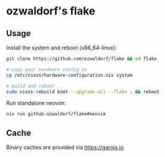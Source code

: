 # ozwaldorf's flake

## Usage

Install the system and reboot (x86_64-linux):

```sh
git clone https://github.com/ozwaldorf/flake && cd flake

# copy your hardware config in
cp /etc/nixos/hardware-configuration.nix system

# build and reboot
sudo nixos-rebuild boot --upgrade-all --flake . && reboot
```

Run standalone neovim:

```sh
nix run github:ozwaldorf/flake#neovim
```

## Cache

Binary caches are provided via https://garnix.io
